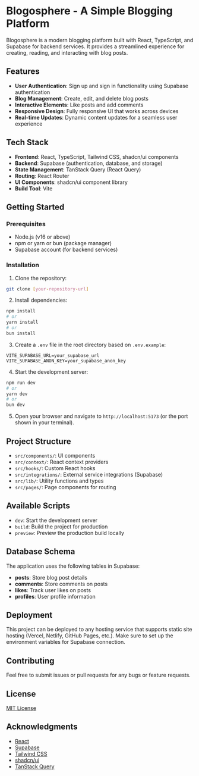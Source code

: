 
# Blogosphere - A Simple Blogging Platform

Blogosphere is a modern blogging platform built with React, TypeScript, and Supabase for backend services. It provides a streamlined experience for creating, reading, and interacting with blog posts.

## Features

- **User Authentication**: Sign up and sign in functionality using Supabase authentication
- **Blog Management**: Create, edit, and delete blog posts
- **Interactive Elements**: Like posts and add comments
- **Responsive Design**: Fully responsive UI that works across devices
- **Real-time Updates**: Dynamic content updates for a seamless user experience

## Tech Stack

- **Frontend**: React, TypeScript, Tailwind CSS, shadcn/ui components
- **Backend**: Supabase (authentication, database, and storage)
- **State Management**: TanStack Query (React Query)
- **Routing**: React Router
- **UI Components**: shadcn/ui component library
- **Build Tool**: Vite

## Getting Started

### Prerequisites

- Node.js (v16 or above)
- npm or yarn or bun (package manager)
- Supabase account (for backend services)

### Installation

1. Clone the repository:
```bash
git clone [your-repository-url]
```

2. Install dependencies:
```bash
npm install
# or
yarn install
# or
bun install
```

3. Create a `.env` file in the root directory based on `.env.example`:
```
VITE_SUPABASE_URL=your_supabase_url
VITE_SUPABASE_ANON_KEY=your_supabase_anon_key
```

4. Start the development server:
```bash
npm run dev
# or
yarn dev
# or
bun dev
```

5. Open your browser and navigate to `http://localhost:5173` (or the port shown in your terminal).

## Project Structure

- `src/components/`: UI components
- `src/context/`: React context providers
- `src/hooks/`: Custom React hooks
- `src/integrations/`: External service integrations (Supabase)
- `src/lib/`: Utility functions and types
- `src/pages/`: Page components for routing

## Available Scripts

- `dev`: Start the development server
- `build`: Build the project for production
- `preview`: Preview the production build locally

## Database Schema

The application uses the following tables in Supabase:

- **posts**: Store blog post details
- **comments**: Store comments on posts
- **likes**: Track user likes on posts
- **profiles**: User profile information

## Deployment

This project can be deployed to any hosting service that supports static site hosting (Vercel, Netlify, GitHub Pages, etc.). Make sure to set up the environment variables for Supabase connection.

## Contributing

Feel free to submit issues or pull requests for any bugs or feature requests.

## License

[MIT License](LICENSE)

## Acknowledgments

- [React](https://reactjs.org/)
- [Supabase](https://supabase.io/)
- [Tailwind CSS](https://tailwindcss.com/)
- [shadcn/ui](https://ui.shadcn.com/)
- [TanStack Query](https://tanstack.com/query/latest)
